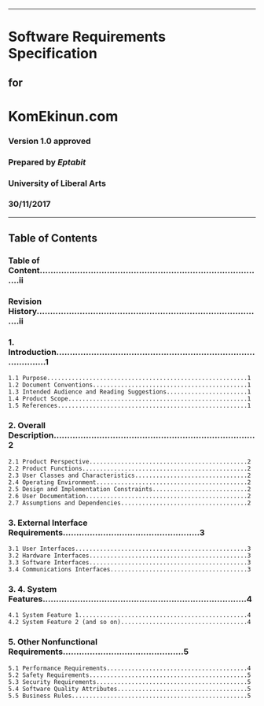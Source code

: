 
***

# Software Requirements Specification

## for

# KomEkinun.com

### Version 1.0 approved

### Prepared by *Eptabit*

### University of Liberal Arts

### 30/11/2017



***

## Table of Contents
### Table of Content....................................................................................ii
### Revision History.....................................................................................ii
### 1.	Introduction........................................................................................1
	1.1	Purpose.........................................................1
	1.2	Document Conventions............................................1
	1.3	Intended Audience and Reading Suggestions.......................1
	1.4	Product Scope...................................................1
	1.5	References......................................................1
### 2.	Overall Description...........................................................................2
	2.1	Product Perspective.............................................2
	2.2	Product Functions...............................................2
	2.3	User Classes and Characteristics................................2
	2.4	Operating Environment...........................................2
	2.5	Design and Implementation Constraints...........................2
	2.6	User Documentation..............................................2
	2.7	Assumptions and Dependencies....................................2
### 3.	External Interface Requirements...................................................3
	3.1	User Interfaces.................................................3
	3.2	Hardware Interfaces.............................................3
	3.3	Software Interfaces.............................................3
	3.4	Communications Interfaces.......................................3
### 3.	4.	System Features............................................................................4
	4.1	System Feature 1................................................4
	4.2	System Feature 2 (and so on)....................................4
### 5. Other Nonfunctional Requirements.............................................5

	5.1	Performance Requirements........................................4
	5.2	Safety Requirements.............................................5
	5.3	Security Requirements...........................................5
	5.4	Software Quality Attributes.....................................5
	5.5	Business Rules..................................................5
